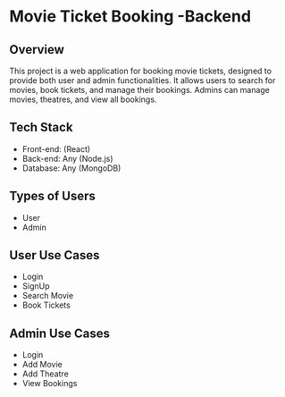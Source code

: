 # Movie Ticket Booking -Backend 
## Overview
This project is a web application for booking movie tickets, designed to provide both user and admin functionalities. It allows users to search for movies, book tickets, and manage their bookings. Admins can manage movies, theatres, and view all bookings.

## Tech Stack
  * Front-end: (React)
  * Back-end: Any (Node.js)
  * Database: Any (MongoDB)
## Types of Users
  * User
  * Admin
## User Use Cases
  * Login
  * SignUp
  * Search Movie
  * Book Tickets
## Admin Use Cases
  * Login
  * Add Movie
  * Add Theatre
  * View Bookings

